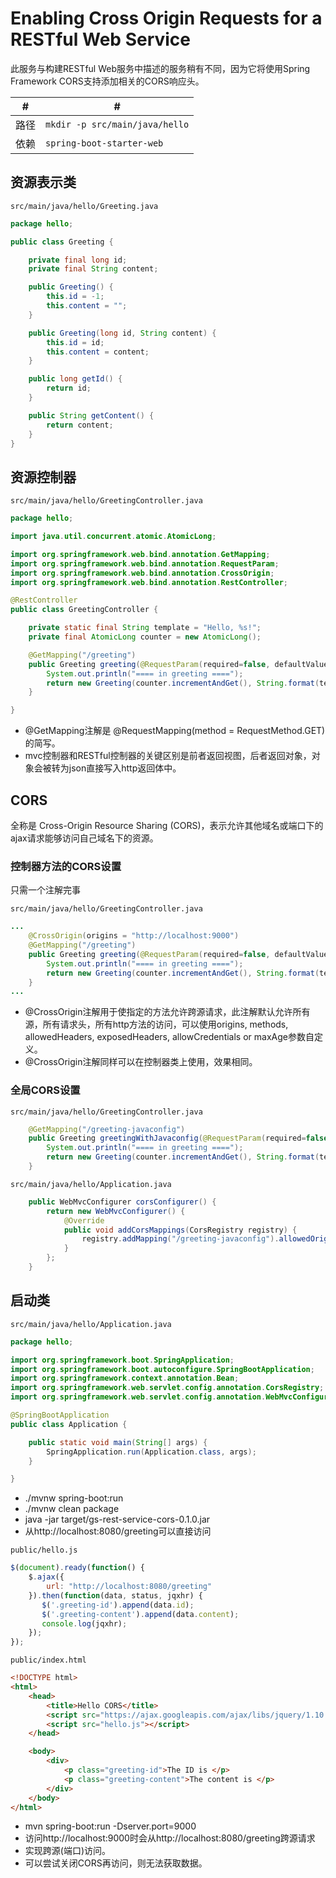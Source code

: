 # Enabling Cross Origin Requests for a RESTful Web Service

此服务与构建RESTful Web服务中描述的服务稍有不同，因为它将使用Spring Framework CORS支持添加相关的CORS响应头。


 #|#
--|--
路径|`mkdir -p src/main/java/hello`
依赖|`spring-boot-starter-web`

## 资源表示类

`src/main/java/hello/Greeting.java`

```java
package hello;

public class Greeting {

    private final long id;
    private final String content;

    public Greeting() {
        this.id = -1;
        this.content = "";
    }

    public Greeting(long id, String content) {
        this.id = id;
        this.content = content;
    }

    public long getId() {
        return id;
    }

    public String getContent() {
        return content;
    }
}
```

## 资源控制器

`src/main/java/hello/GreetingController.java`

```java
package hello;

import java.util.concurrent.atomic.AtomicLong;

import org.springframework.web.bind.annotation.GetMapping;
import org.springframework.web.bind.annotation.RequestParam;
import org.springframework.web.bind.annotation.CrossOrigin;
import org.springframework.web.bind.annotation.RestController;

@RestController
public class GreetingController {

    private static final String template = "Hello, %s!";
    private final AtomicLong counter = new AtomicLong();

    @GetMapping("/greeting")
    public Greeting greeting(@RequestParam(required=false, defaultValue="World") String name) {
        System.out.println("==== in greeting ====");
        return new Greeting(counter.incrementAndGet(), String.format(template, name));
    }

}
```
- @GetMapping注解是 @RequestMapping(method = RequestMethod.GET)的简写。
- mvc控制器和RESTful控制器的关键区别是前者返回视图，后者返回对象，对象会被转为json直接写入http返回体中。

## CORS

全称是 Cross-Origin Resource Sharing (CORS)，表示允许其他域名或端口下的ajax请求能够访问自己域名下的资源。

### 控制器方法的CORS设置
只需一个注解完事

`src/main/java/hello/GreetingController.java`

```java
...
    @CrossOrigin(origins = "http://localhost:9000")
    @GetMapping("/greeting")
    public Greeting greeting(@RequestParam(required=false, defaultValue="World") String name) {
        System.out.println("==== in greeting ====");
        return new Greeting(counter.incrementAndGet(), String.format(template, name));
    }
...
```
- @CrossOrigin注解用于使指定的方法允许跨源请求，此注解默认允许所有源，所有请求头，所有http方法的访问，可以使用origins, methods, allowedHeaders, exposedHeaders, allowCredentials or maxAge参数自定义。
- @CrossOrigin注解同样可以在控制器类上使用，效果相同。

### 全局CORS设置

`src/main/java/hello/GreetingController.java`

```java
    @GetMapping("/greeting-javaconfig")
    public Greeting greetingWithJavaconfig(@RequestParam(required=false, defaultValue="World") String name) {
        System.out.println("==== in greeting ====");
        return new Greeting(counter.incrementAndGet(), String.format(template, name));
    }
```

`src/main/java/hello/Application.java`

```java
    public WebMvcConfigurer corsConfigurer() {
        return new WebMvcConfigurer() {
            @Override
            public void addCorsMappings(CorsRegistry registry) {
                registry.addMapping("/greeting-javaconfig").allowedOrigins("http://localhost:9000");
            }
        };
    }
```

## 启动类

`src/main/java/hello/Application.java`

```java
package hello;

import org.springframework.boot.SpringApplication;
import org.springframework.boot.autoconfigure.SpringBootApplication;
import org.springframework.context.annotation.Bean;
import org.springframework.web.servlet.config.annotation.CorsRegistry;
import org.springframework.web.servlet.config.annotation.WebMvcConfigurer;

@SpringBootApplication
public class Application {

    public static void main(String[] args) {
        SpringApplication.run(Application.class, args);
    }

}
```
- ./mvnw spring-boot:run
- ./mvnw clean package
- java -jar target/gs-rest-service-cors-0.1.0.jar
- 从http://localhost:8080/greeting可以直接访问

`public/hello.js`

```js
$(document).ready(function() {
    $.ajax({
        url: "http://localhost:8080/greeting"
    }).then(function(data, status, jqxhr) {
       $('.greeting-id').append(data.id);
       $('.greeting-content').append(data.content);
       console.log(jqxhr);
    });
});
```

`public/index.html`

```html
<!DOCTYPE html>
<html>
    <head>
        <title>Hello CORS</title>
        <script src="https://ajax.googleapis.com/ajax/libs/jquery/1.10.2/jquery.min.js"></script>
        <script src="hello.js"></script>
    </head>

    <body>
        <div>
            <p class="greeting-id">The ID is </p>
            <p class="greeting-content">The content is </p>
        </div>
    </body>
</html>
```
- mvn spring-boot:run -Dserver.port=9000
- 访问http://localhost:9000时会从http://localhost:8080/greeting跨源请求
- 实现跨源(端口)访问。
- 可以尝试关闭CORS再访问，则无法获取数据。

